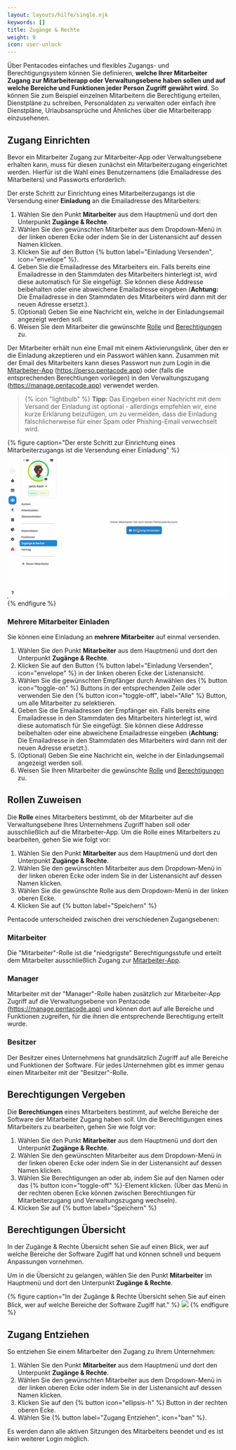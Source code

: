 ```yaml
---
layout: layouts/hilfe/single.njk
keywords: []
title: Zugänge & Rechte
weight: 9
icon: user-unlock
---
```


Über Pentacodes einfaches und flexibles Zugangs- und Berechtigungsystem können Sie definieren, **welche Ihrer
Mitarbeiter Zugang zur Mitarbeiterapp oder Verwaltungsebene haben sollen und auf welche Bereiche und Funktionen jeder
Person Zugriff gewährt wird**. So können Sie zum Beispiel einzelnen Mitarbeitern die Berechtigung erteilen, Dienstpläne
zu schreiben, Personaldaten zu verwalten oder einfach ihre Dienstpläne, Urlaubsansprüche und Ähnliches über die
Mitarbeiterapp einzusehenen.

## Zugang Einrichten

Bevor ein Mitarbeiter Zugang zur Mitarbeiter-App oder Verwaltungsebene erhalten kann, muss für diesen zunächst ein
Mitarbeiterzugang eingerichtet werden. Hierfür ist die Wahl eines Benutzernamens (die Emailadresse des Mitarbeiters) und
Passworts erforderlich.

Der erste Schritt zur Einrichtung eines Mitarbeiterzugangs ist die Versendung einer **Einladung** an die Emailadresse des Mitarbeiters:

1. Wählen Sie den Punkt **Mitarbeiter** aus dem Hauptmenü und dort den Unterpunkt **Zugänge & Rechte**.
2. Wählen Sie den gewünschten Mitarbeiter aus dem Dropdown-Menü in der linken oberen Ecke oder indem Sie in der
   Listenansicht auf dessen Namen klicken.
3. Klicken Sie auf den Button {% button label="Einladung Versenden", icon="envelope" %}.
4. Geben Sie die Emailadresse des Mitarbeiters ein. Falls bereits eine Emailadresse in den Stammdaten des Mitarbeiters
   hinterlegt ist, wird diese automatisch für Sie eingefügt. Sie können diese Addresse beibehalten oder eine abweichene
   Emailadresse eingeben (**Achtung:** Die Emailadresse in den Stammdaten des Mitarbeiters wird dann mit der neuen
   Adresse ersetzt.).
5. (Optional) Geben Sie eine Nachricht ein, welche in der Einladungsemail angezeigt werden soll.
6. Weisen Sie dem Mitarbeiter die gewünschte [Rolle](#rollen-zuweisen) und [Berechtigungen](#berechtigungen-vergeben) zu.

Der Mitarbeiter erhält nun eine Email mit einem Aktivierungslink, über den er die Einladung akzeptieren und ein Passwort wählen kann. Zusammen mit der
Email des Mitarbeiters kann dieses Passwort nun zum Login in die [Mitarbeiter-App](/hilfe/handbuch/mitarbeiter-app)
(https://perso.pentacode.app) oder (falls die entsprechenden Berechtiungen vorliegen) in den Verwaltungszugang
(https://manage.pentacode.app) verwendet werden.

> {% icon "lightbulb" %} **Tipp:** Das Eingeben einer Nachricht mit dem Versand der Einladung ist optional -
> allerdings empfehlen wir, eine kurze Erklärung beizufügen, um zu vermeiden, dass die Einladung fälschlicherweise für
> einer Spam oder Phishing-Email verwechselt wird.

{% figure caption="Der erste Schritt zur Einrichtung eines Mitarbeiterzugangs ist die Versendung einer Einladung" %}
<img src="zugang-einrichten.gif" />
{% endfigure %}

### Mehrere Mitarbeiter Einladen

Sie können eine Einladung an **mehrere Mitarbeiter** auf einmal versenden.

1. Wählen Sie den Punkt **Mitarbeiter** aus dem Hauptmenü und dort den Unterpunkt **Zugänge & Rechte**.
2. Klicken Sie auf den Button {% button label="Einladung Versenden", icon="envelope" %} in der linken oberen Ecke der
   Listenansicht.
3. Wählen Sie die gewünschten Empfänger durch Anwählen
   des {% button icon="toggle-on" %} Buttons in der entsprechenden Zeile oder verwenden Sie den {% button icon="toggle-off", label="Alle" %} Button, um alle Mitarbeiter zu selektieren.
4. Geben Sie die Emailadressen der Empfänger ein. Falls bereits eine Emailadresse in den Stammdaten des Mitarbeiters
   hinterlegt ist, wird diese automatisch für Sie eingefügt. Sie können diese Addresse beibehalten oder eine abweichene
   Emailadresse eingeben (**Achtung:** Die Emailadresse in den Stammdaten des Mitarbeiters wird dann mit der neuen
   Adresse ersetzt.).
5. (Optional) Geben Sie eine Nachricht ein, welche in der Einladungsemail angezeigt werden soll.
6. Weisen Sie Ihren Mitarbeiter die gewünschte [Rolle](#rollen-zuweisen) und [Berechtigungen](#berechtigungen-vergeben)
   zu.

## Rollen Zuweisen

Die **Rolle** eines Mitarbeiters bestimmt, ob der Mitarbeiter auf die Verwaltungsebene Ihres Unternehmens Zugriff haben
soll oder ausschließlich auf die Mitarbeiter-App. Um die Rolle eines Mitarbeiters zu bearbeiten, gehen Sie wie folgt
vor:

1. Wählen Sie den Punkt **Mitarbeiter** aus dem Hauptmenü und dort den Unterpunkt **Zugänge & Rechte**.
2. Wählen Sie den gewünschten Mitarbeiter aus dem Dropdown-Menü in der linken oberen Ecke oder indem Sie in der
   Listenansicht auf dessen Namen klicken.
3. Wählen Sie die gewünschte Rolle aus dem Dropdown-Menü in der linken oberen Ecke.
4. Klicken Sie auf {% button label="Speichern" %}

Pentacode unterscheided zwischen drei verschiedenen Zugangsebenen:

### Mitarbeiter

Die "Mitarbeiter"-Rolle ist die "niedgrigste" Berechtigungsstufe und erteilt dem Mitarbeiter ausschließlich Zugang zur [Mitarbeiter-App](/hilfe/handbuch/mitarbeiter-app).

### Manager

Mitarbeiter mit der "Manager"-Rolle haben zusätzlich zur Mitarbeiter-App Zugriff auf die Verwaltungsebene von Pentacode
(https://manage.pentacode.app) und können dort auf alle Bereiche und Funktionen zugreifen, für die ihnen die
entsprechende Berechtigung erteilt wurde.

### Besitzer

Der Besitzer eines Unternehmens hat grundsätzlich Zugriff auf alle Bereiche und Funktionen der Software. Für jedes Unternehmen gibt es immer genau einen Mitarbeiter mit der "Besitzer"-Rolle.

## Berechtigungen Vergeben

Die **Berechtiungen** eines Mitarbeiters bestimmt, auf welche Bereiche der Software der Mitarbeiter Zugang haben soll. Um die Berechtigungen eines Mitarbeiters zu bearbeiten, gehen Sie wie folgt vor:

1. Wählen Sie den Punkt **Mitarbeiter** aus dem Hauptmenü und dort den Unterpunkt **Zugänge & Rechte**.
2. Wählen Sie den gewünschten Mitarbeiter aus dem Dropdown-Menü in der linken oberen Ecke oder indem Sie in der
   Listenansicht auf dessen Namen klicken.
3. Wählen Sie Berechtigungen an oder ab, indem Sie auf den Namen oder das {% button icon="toggle-off" %}-Element
   klicken. (Über das Menü in der rechten oberen Ecke können zwischen Berechtiungen für Mitarbeiterzugang und
   Verwaltungszugang wechseln).
4. Klicken Sie auf {% button label="Speichern" %}

## Berechtigungen Übersicht

In der Zugänge & Rechte Übersicht sehen Sie auf einen Blick, wer auf welche Bereiche der Software Zugiff hat und können schnell und bequem Anpassungen vornehmen.

Um in die Übersicht zu gelangen, wählen Sie den Punkt **Mitarbeiter** im Hauptmenü und dort den Unterpunkt **Zugänge & Rechte**.

{% figure caption="In der Zugänge & Rechte Übersicht sehen Sie auf einen Blick, wer auf welche Bereiche der Software Zugiff hat." %}
<img src="übersicht.webp" />
{% endfigure %}

## Zugang Entziehen

So entziehen Sie einem Mitarbeiter den Zugang zu Ihrem Unternehmen:

1. Wählen Sie den Punkt **Mitarbeiter** aus dem Hauptmenü und dort den Unterpunkt **Zugänge & Rechte**.
2. Wählen Sie den gewünschten Mitarbeiter aus dem Dropdown-Menü in der linken oberen Ecke oder indem Sie in der
   Listenansicht auf dessen Namen klicken.
3. Klicken Sie auf den {% button icon="ellipsis-h" %} Button in der rechten oberen Ecke.
4. Wählen Sie {% button label="Zugang Entziehen", icon="ban" %}.

Es werden dann alle aktiven Sitzungen des Mitarbeiters beendet und es ist kein weiterer Login möglich.
